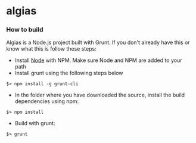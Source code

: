 algias
======
### How to build ###

Algias is a Node.js project built with Grunt. If you don't already have this or know what this is follow these steps:

- Install [Node](http://nodejs.org/) with NPM. Make sure Node and NPM are added to your path
- Install grunt using the following steps below
```
$> npm install -g grunt-cli
```

- In the folder where you have downloaded the source, install the build dependencies using npm:

```
$> npm install
```

- Build with grunt:

```
$> grunt

